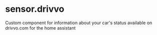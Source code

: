 # sensor.drivvo
Custom component for information about your car's status available on drivvo.com for the home assistant

